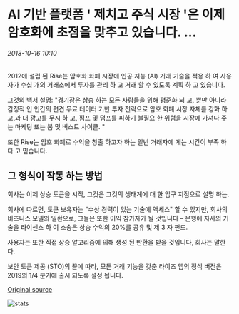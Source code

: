 # AI 기반 플랫폼 ' 제치고 주식 시장 '은 이제 암호화에 초점을 맞추고 있습니다. ...

###### 2018-10-16 10:10

2012에 설립 된 Rise는 암호화 화폐 시장에 인공 지능 (AI) 거래 기술을 적용 하 여 사용자가 수십 개의 거래소에서 투자를 관리 하 고 거래 할 수 있도록 계획 하 고 있습니다.

그것의 백서 설명: "경기장은 상승 하는 모든 사람들을 위해 평준화 되 고, 뿐만 아니라 감정적 인 인간의 편견 무료 데이터 기반 투자 전략으로 암호 화폐 시장 자체를 강화 하 고,과 대 광고를 무시 하 고, 펌프 및 덤프를 피하기 불필요 한 위험을 시장에 가져다 주는 마케팅 또는 붐 및 버스트 사이클. "

또한 Rise는 암호 화폐로 수익을 창출 하고자 하는 일반 거래자에 게는 시간이 부족 하다 고 믿습니다.

## 그 형식이 작동 하는 방법

회사는 이제 상승 토큰을 시작, 그것은 그것의 생태계에 대 한 입구 지점으로 설명 하는.

회사에 따르면, 토큰 보유자는 "수상 경력이 있는 기술에 액세스" 할 수 있지만, 회사의 비즈니스 모델의 일환으로, 그들은 또한 이익 참가자가 될 것입니다 – 은행에 자사의 기술을 라이센스 하 여 소송은 상승 수익의 20%를 공유 및 제 3 자 펀드.

사용자는 또한 직접 상승 알고리즘에 의해 생성 된 반환을 받을 것입니다, 회사는 말한다.

보안 토큰 제공 (STO)의 끝에 따라, 모든 거래 기능을 갖춘 라이즈 앱의 정식 버전은 2019의 1/4 분기에 출시 되도록 설정 됩니다.

[Original source](https://cointelegraph.com/news/ai-driven-platform-outperformed-stock-markets-and-now-it-is-focusing-on-crypto)

![stats](https://c.statcounter.com/11760860/0/a89fa40b/1/ "stats")
